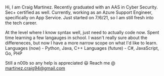 Hi, I am Craig Martinez.
Recently graduated with an AAS in Cyber Security. Sec+ certified as well.
Currently, working as an Azure Support Engineer, specifically on App Service.
Just started on 7/6/21, so I am still fresh into the tech career. 

At the level where I know syntax well, just need to actually code now. 
Spent time learning a few langauges in school. I wasn't really sure about the 
differeneces, but now I have a more narrow scope on what I'd like to learn. 
Languages (now) - Python, Java, C++
Languages (future) - C#, JavaScript, Go, PHP

Still a n00b so any help is appreciated 😃
Reach me @ martinez.craig94@gmail.com


<!---
Cmarti3399/Cmarti3399 is a ✨ special ✨ repository because its `README.md` (this file) appears on your GitHub profile.
You can click the Preview link to take a look at your changes.
--->
